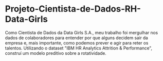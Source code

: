 # Projeto-Cientista-de-Dados-RH-Data-Girls
Como Cientista de Dados da Data Girls S.A., meu trabalho foi mergulhar nos dados de colaboradores para entender por que alguns decidem sair da empresa e, mais importante, como podemos prever e agir para reter os talentos. Utilizando o dataset "IBM HR Analytics Attrition &amp; Performance", construí um modelo preditivo sobre a rotatividade.
